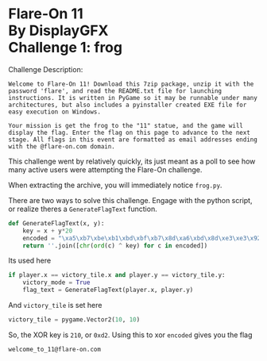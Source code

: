 Flare-On 11 <br>By DisplayGFX <br>Challenge 1: frog 
===

Challenge Description:
```
Welcome to Flare-On 11! Download this 7zip package, unzip it with the password 'flare', and read the README.txt file for launching instructions. It is written in PyGame so it may be runnable under many architectures, but also includes a pyinstaller created EXE file for easy execution on Windows.

Your mission is get the frog to the "11" statue, and the game will display the flag. Enter the flag on this page to advance to the next stage. All flags in this event are formatted as email addresses ending with the @flare-on.com domain.
```


This challenge went by relatively quickly, its just meant as a poll to see how many active users were attempting the Flare-On challenge.

When extracting the archive, you will immediately notice `frog.py`.

There are two ways to solve this challenge. Engage with the python script, or realize theres a `GenerateFlagText` function.

```python
def GenerateFlagText(x, y):
    key = x + y*20
    encoded = "\xa5\xb7\xbe\xb1\xbd\xbf\xb7\x8d\xa6\xbd\x8d\xe3\xe3\x92\xb4\xbe\xb3\xa0\xb7\xff\xbd\xbc\xfc\xb1\xbd\xbf"
    return ''.join([chr(ord(c) ^ key) for c in encoded])
```

Its used here
```python
if player.x == victory_tile.x and player.y == victory_tile.y:
	victory_mode = True
	flag_text = GenerateFlagText(player.x, player.y)
```

And `victory_tile` is set here
```python
victory_tile = pygame.Vector2(10, 10)
```

So, the XOR key is `210`, or `0xd2`. Using this to xor `encoded` gives you the flag

`welcome_to_11@flare-on.com`
